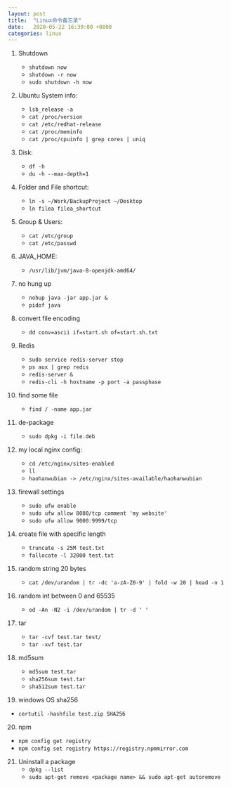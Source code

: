 ```yaml
---
layout: post
title:  "Linux命令备忘录"
date:   2020-05-22 16:39:00 +0800
categories: linux
--- 
```


1. Shutdown
	- `shutdown now`
	- `shutdown -r now`
	- `sudo shutdown -h now`

2. Ubuntu System info:
	- `lsb_release -a` 
	- `cat /proc/version`
	- `cat /etc/redhat-release`
	- `cat /proc/meminfo`
	- `cat /proc/cpuinfo | grep cores | uniq`
3. Disk:
	- `df -h`
	- `du -h --max-depth=1` 
	
4. Folder and File shortcut:
	- `ln -s ~/Work/BackupProject ~/Desktop`
	- `ln filea filea_shortcut`
5. Group & Users:
	- `cat /etc/group`
	- `cat /etc/passwd`
6. JAVA_HOME:
	- `/usr/lib/jvm/java-8-openjdk-amd64/`

7. no hung up
	- `nohup java -jar app.jar &`
	- `pidof java`
	 
8. convert file encoding
	- `dd conv=ascii if=start.sh of=start.sh.txt`

9. Redis
	- `sudo service redis-server stop`
	- `ps aux | grep redis`
	- `redis-server &`
	- `redis-cli -h hostname -p port -a passphase`

10. find some file
    - `find / -name app.jar`

11. de-package
    - `sudo dpkg -i file.deb`

12. my local nginx config:
    - `cd /etc/nginx/sites-enabled`
	- `ll`
    - `haohanwubian -> /etc/nginx/sites-available/haohanwubian`
 
13. firewall settings
	- `sudo ufw enable`
	- `sudo ufw allow 8080/tcp comment 'my website'`
	- `sudo ufw allow 9000:9999/tcp`

14. create file with specific length
	- `truncate -s 25M test.txt`
	- `fallocate -l 32000 test.txt`

15. random string 20 bytes
	- `cat /dev/urandom | tr -dc 'a-zA-Z0-9' | fold -w 20 | head -n 1`

16. random int between 0 and 65535 
	- `od -An -N2 -i /dev/urandom | tr -d ' '`

17. tar
	- `tar -cvf test.tar test/`
	- `tar -xvf test.tar`

18. md5sum 
	- `md5sum test.tar`
	- `sha256sum test.tar`
	- `sha512sum test.tar`

19. windows OS sha256
  - `certutil -hashfile test.zip SHA256`

20. npm
  - `npm config get registry`
  - `npm config set registry https://registry.npmmirror.com`

21. Uninstall a package
	- `dpkg --list`
	- `sudo apt-get remove <package name> && sudo apt-get autoremove`


